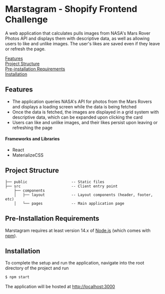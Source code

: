 
# Marstagram - Shopify Frontend Challenge

A web application that calculates pulls images from NASA's Mars Rover Photos API and displays them with descriptive data, as well as allowing users to like and unlike images. The user's likes are saved even if they leave or refresh the page.


[Features](#features) \
[Project Structure](#project-structure) \
[Pre-installation Requirements](#pre-installation-requirements) \
[Installation](#installation)

## Features
* The application queries NASA's API for photos from the Mars Rovers and displays a loading screen while the data is being fetched
* Once the data is fetched, the images are displayed in a grid system with descriptive data, which can be expanded upon clicking the card
* Users can like and unlike images, and their likes persist upon leaving or refreshing the page

#### Frameworks and Libraries
* React
* MaterializeCSS

## Project Structure

```
├── public                    -- Static files
├── src                       -- Client entry point
    ├── components
    │   ├── layout            -- Layout components (header, footer, etc)
    │   └── pages             -- Main application page

```

## Pre-Installation Requirements

Marstagram requires at least version 14.x of [Node.js](https://nodejs.org/en/) (which comes with [npm](http://npmjs.com/)).

## Installation

To complete the setup and run the application, navigate into the root directory of the project and run

```cmd
$ npm start
```

The application will be hosted at
[http://localhost:3000](http://localhost:3000)

